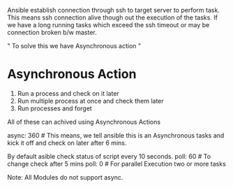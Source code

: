 Ansible establish connection through ssh to target server to perform task.
This means ssh connection alive though out the execution of the tasks.
If we have a long running tasks which exceed the ssh timeout or may be connection broken b/w master.

" To solve this we have Asynchronous action " 

Asynchronous Action
==========================
1. Run a process and check on it later
2. Run multiple process at once and check them later
3. Run processes and forget

All of these can achived using Asynchronous Actions

async: 360   # This means, we tell ansible this is an Asynchronous tasks and kick it off and check on later after 6 mins.

By default asible check status of script every 10 seconds.
 poll: 60   # To change check after 5 mins 
 poll: 0    # For parallel Execution two or more tasks

Note: All Modules do not support async.

